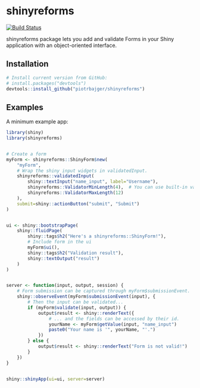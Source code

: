 # shinyreforms
[![Build Status](https://travis-ci.com/piotrbajger/shinyreforms.svg?token=f2fdroCWHHtzKnXccRgX&branch=master)](https://travis-ci.com/piotrbajger/shinyreforms)

shinyreforms package lets you add and validate Forms in your
Shiny application with an object-oriented interface.

## Installation

```r
# Install current version from GitHub:
# install.packages("devtools")
devtools::install_github("piotrbajger/shinyreforms")
```

## Examples

A minimum example app:

```r
library(shiny)
library(shinyreforms)


# Create a form
myForm <- shinyreforms::ShinyForm$new(
    "myForm", 
    # Wrap the shiny input widgets in validatedInput.
    shinyreforms::validatedInput(
        shiny::textInput("name_input", label="Username"),
        shinyreforms::ValidatorMinLength(4),  # You can use built-in validators, or define your own.
        shinyreforms::ValidatorMaxLength(12)
    ),
    submit=shiny::actionButton("submit", "Submit")
)


ui <- shiny::bootstrapPage(
    shiny::fluidPage(
        shiny::tags$h2("Here's a shinyreforms::ShinyForm!"),
        # Include form in the ui
        myForm$ui(),
        shiny::tags$h2("Validation result"),
        shiny::textOutput("result")
    )
)


server <- function(input, output, session) {
    # Form submission can be captured through myForm$submissionEvent.
    shiny::observeEvent(myForm$submissionEvent(input), {
        # Then the input can be validated...
        if (myForm$validate(input, output)) {
            output$result <- shiny::renderText({
                # ... and the fields can be accessed by their id.
                yourName <- myForm$getValue(input, "name_input")
                paste0("Your name is '", yourName, "'.")
            })
        } else {
            output$result <- shiny::renderText("Form is not valid!")
        }
    })
}


shiny::shinyApp(ui=ui, server=server)
```